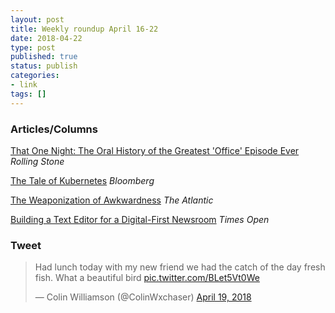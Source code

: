 ```yaml
---
layout: post
title: Weekly roundup April 16-22
date: 2018-04-22
type: post
published: true
status: publish
categories:
- link
tags: []
---
```


### Articles/Columns
[That One Night: The Oral History of the Greatest 'Office' Episode Ever](https://www.rollingstone.com/tv/features/the-office-john-krasinski-ed-helms-jenna-fischer-oral-history-dinner-party-episode-w518726 "That One Night: The Oral History of the Greatest 'Office' Episode Ever. By Andy Greene") *Rolling Stone*

[The Tale of Kubernetes](https://www.bloomberg.com/features/2017-kubernetes/ "The Tale of Kubernetes. By Mark Bergen and Dorothy Gambrell") *Bloomberg*

[The Weaponization of Awkwardness](https://www.theatlantic.com/entertainment/archive/2017/12/the-weaponization-of-awkwardness/548291/ "The Weaponization of Awkwardness. By Megan Garber") *The Atlantic*

[Building a Text Editor for a Digital-First Newsroom](https://open.nytimes.com/building-a-text-editor-for-a-digital-first-newsroom-f1cb8367fc21 "Building a Text Editor for a Digital-First Newsroom. By Sophia Ciocca") *Times Open*

### Tweet
<blockquote class="twitter-tweet" data-lang="en"><p lang="en" dir="ltr">Had lunch today with my new friend we had the catch of the day fresh fish. What a beautiful bird <a href="https://t.co/BLet5Vt0We">pic.twitter.com/BLet5Vt0We</a></p>&mdash; Colin Williamson (@ColinWxchaser) <a href="https://twitter.com/ColinWxchaser/status/987118226088718336?ref_src=twsrc%5Etfw">April 19, 2018</a></blockquote> <script async src="https://platform.twitter.com/widgets.js" charset="utf-8"></script> 

